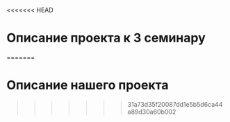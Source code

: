 <<<<<<< HEAD
# Описание проекта к 3 семинару
=======
# Описание нашего проекта
>>>>>>> 31a73d35f20087dd1e5b5d6ca44a89d30a60b002
